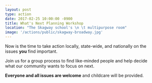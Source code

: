 ```yaml
---
layout: post
type: action
date: 2017-02-25 10:00:00 -0900
title: What's Next Planning Workshop
location: "The Skagway school's \n \t multipurpose room"
image: '/actions/public/skagway-broadway.jpg'
---
```

Now is the time to take action locally, state-wide, and nationally on the issues **you** find important.

Join us for a group process to find like-minded people and help decide what our community wants to focus on next.

**Everyone and all issues are welcome** and childcare will be provided.
